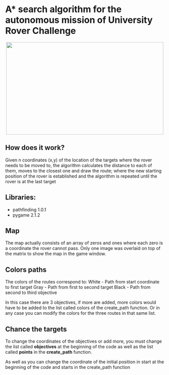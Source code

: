 # A* search algorithm for the autonomous mission of University Rover Challenge

<div align="center"><img src="https://c.tenor.com/byI653FuZcEAAAAC/mars-rover.gif" width="498" height="292" /></div>

## How does it work?
Given n coordinates (x,y) of the location of the targets where the rover needs to be moved to, the algorithm calculates the distance to each of them, moves to the closest one and draw the route; where the new starting position of the rover is established and the algorithm is repeated until the rover is at the last target

## Libraries:
<ul>
  <li>pathfinding 1.0.1</li>
  <li>pygame 2.1.2</li>
</ul>

## Map
The map actually consists of an array of zeros and ones where each zero is a coordinate the rover cannot pass.
Only one image was overlaid on top of the matrix to show the map in the game window.

## Colors paths
The colors of the routes correspond to:
White - Path from start coordinate to first target
Gray - Path from first to second target
Black - Path from second to third objective

In this case there are 3 objectives, if more are added, more colors would have to be added to the list called colors of the create_path function. Or in any case you can modify the colors for the three routes in that same list.

## Chance the targets
To change the coordinates of the objectives or add more, you must change the list called <b>objectives</b> at the beginning of the code as well as the list called <b>points</b> in the <b>create_path</b> function.

As well as you can change the coordinate of the initial position in start at the beginning of the code and starts in the create_path function

